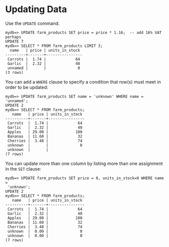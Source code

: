 # Updating Data

Use the `UPDATE` command.

```psql
mydb=> UPDATE farm_products SET price = price * 1.16;  -- add 16% VAT perhaps
UPDATE 7
mydb=> SELECT * FROM farm_products LIMIT 3;
  name   | price | units_in_stock 
---------+-------+----------------
 Carrots |  1.74 |             64
 Garlic  |  2.32 |             40
 unnamed |       |              0
(3 rows)
```

You can add a `WHERE` clause to specify a condition that row(s) must meet in order to be updated:

```psql
mydb=> UPDATE farm_products SET name = 'unknown' WHERE name = 'unnamed';
UPDATE 2
mydb=> SELECT * FROM farm_products;
   name   | price | units_in_stock 
----------+-------+----------------
 Carrots  |  1.74 |             64
 Garlic   |  2.32 |             40
 Apples   | 29.00 |            100
 Bananas  | 11.60 |             32
 Cherries |  3.48 |             74
 unknown  |       |              0
 unknown  |       |               
(7 rows)
```

You can update more than one column by listing more than one assignment in the `SET` clause:

```psql
mydb=> UPDATE farm_products SET price = 0, units_in_stock=0 WHERE name =
 'unknown';
UPDATE 2
mydb=> SELECT * FROM farm_products;
   name   | price | units_in_stock 
----------+-------+----------------
 Carrots  |  1.74 |             64
 Garlic   |  2.32 |             40
 Apples   | 29.00 |            100
 Bananas  | 11.60 |             32
 Cherries |  3.48 |             74
 unknown  |  0.00 |              0
 unknown  |  0.00 |              0
(7 rows)
```
